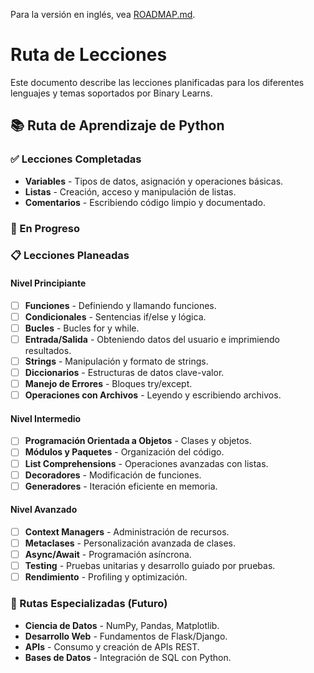 Para la versión en inglés, vea [ROADMAP.md](./ROADMAP.md).

# Ruta de Lecciones

Este documento describe las lecciones planificadas para los diferentes lenguajes y temas soportados por Binary Learns.

## 📚 Ruta de Aprendizaje de Python

### ✅ Lecciones Completadas

- **Variables** - Tipos de datos, asignación y operaciones básicas.
- **Listas** - Creación, acceso y manipulación de listas.
- **Comentarios** - Escribiendo código limpio y documentado.

### 🚧 En Progreso

### 📋 Lecciones Planeadas

#### Nivel Principiante

- [ ] **Funciones** - Definiendo y llamando funciones.
- [ ] **Condicionales** - Sentencias if/else y lógica.
- [ ] **Bucles** - Bucles for y while.
- [ ] **Entrada/Salida** - Obteniendo datos del usuario e imprimiendo resultados.
- [ ] **Strings** - Manipulación y formato de strings.
- [ ] **Diccionarios** - Estructuras de datos clave-valor.
- [ ] **Manejo de Errores** - Bloques try/except.
- [ ] **Operaciones con Archivos** - Leyendo y escribiendo archivos.

#### Nivel Intermedio

- [ ] **Programación Orientada a Objetos** - Clases y objetos.
- [ ] **Módulos y Paquetes** - Organización del código.
- [ ] **List Comprehensions** - Operaciones avanzadas con listas.
- [ ] **Decoradores** - Modificación de funciones.
- [ ] **Generadores** - Iteración eficiente en memoria.

#### Nivel Avanzado

- [ ] **Context Managers** - Administración de recursos.
- [ ] **Metaclases** - Personalización avanzada de clases.
- [ ] **Async/Await** - Programación asíncrona.
- [ ] **Testing** - Pruebas unitarias y desarrollo guiado por pruebas.
- [ ] **Rendimiento** - Profiling y optimización.

### 🎯 Rutas Especializadas (Futuro)

- **Ciencia de Datos** - NumPy, Pandas, Matplotlib.
- **Desarrollo Web** - Fundamentos de Flask/Django.
- **APIs** - Consumo y creación de APIs REST.
- **Bases de Datos** - Integración de SQL con Python.
